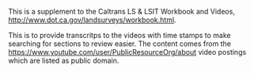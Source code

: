 This is a supplement to the Caltrans LS & LSIT Workbook and Videos, http://www.dot.ca.gov/landsurveys/workbook.html.  

This is to provide transcritps to the videos with time stamps to make searching for sections to review easier.  The content comes from the https://www.youtube.com/user/PublicResourceOrg/about video postings which are listed as public domain.  